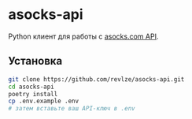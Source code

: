 # asocks-api

Python клиент для работы с [asocks.com API](https://asocks.com).

## Установка

```bash
git clone https://github.com/revlze/asocks-api.git
cd asocks-api
poetry install
cp .env.example .env
# затем вставьте ваш API-ключ в .env
